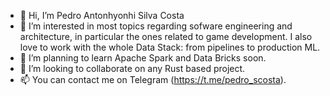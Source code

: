 - 👋 Hi, I’m Pedro Antonhyonhi Silva Costa
- 👀 I’m interested in most topics regarding sofware engineering and architecture, in particular the ones related to game development. I also love to work with the whole Data Stack: from pipelines to production ML.
- 🌱 I’m planning to learn Apache Spark and Data Bricks soon.
- 💞️ I’m looking to collaborate on any Rust based project.
- 📫 You can contact me on Telegram (https://t.me/pedro_scosta).

<!---
nerdmanPc/nerdmanPc is a ✨ special ✨ repository because its `README.md` (this file) appears on your GitHub profile.
You can click the Preview link to take a look at your changes.
--->
